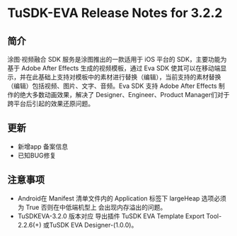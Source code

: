 # TuSDK-EVA Release Notes for 3.2.2

## 简介


涂图·视频融合 SDK 服务是涂图推出的一款适用于 iOS 平台的 SDK，主要功能为基于 Adobe After Effects 生成的视频模板，通过 Eva SDK 使其可以在移动端显示，并在此基础上支持对模板中的素材进行替换（编辑），当前支持的素材替换（编辑）包括视频、图片、文字、音频。Eva SDK 支持 Adobe After Effects 制作的绝大多数动画效果，解决了 Designer、Engineer、Product Manager们对于跨平台后引起的效果还原问题。


## 更新

* 新增app 备案信息
* 已知BUG修复 


## 注意事项

* Android在 Manifest 清单文件内的 Application 标签下 largeHeap 选项必须为 True 否则在中低端机型上 会出现内存溢出的问题。
* TuSDKEVA-3.2.0 版本对应 导出插件 TuSDK EVA Template Export Tool-2.2.6(+) 或TuSDK EVA Designer-(1.0.0)。
